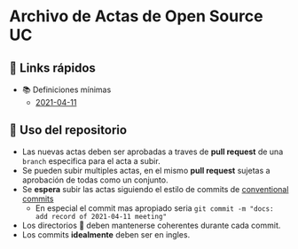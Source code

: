 # Archivo de Actas de Open Source UC

## :link: Links rápidos

- :books: Definiciones mínimas
  - [2021-04-11](./2021/2021-04-11.md)

## :memo: Uso del repositorio

- Las nuevas actas deben ser aprobadas a traves de **pull request** de una `branch` especifica para el acta a subir.
- Se pueden subir multiples actas, en el mismo **pull request** sujetas a aprobación de todas como un conjunto.
- Se **espera** subir las actas siguiendo el estilo de commits de [conventional commits](https://www.conventionalcommits.org/en/v1.0.0/)
  - En especial el commit mas apropiado seria `git commit -m "docs: add record of 2021-04-11 meeting"`
- Los directorios :file_folder: deben mantenerse coherentes durante cada commit.
- Los commits **idealmente** deben ser en ingles.
